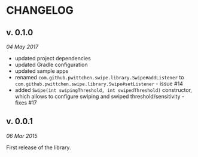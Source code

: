 CHANGELOG
=========

v. 0.1.0
--------
*04 May 2017*

- updated project dependencies
- updated Gradle configuration
- updated sample apps
- renamed `com.github.pwittchen.swipe.library.Swipe#addListener` to `com.github.pwittchen.swipe.library.Swipe#setListener` - issue #14
- added `Swipe(int swipingThreshold, int swipedThreshold)` constructor, which allows to configure swiping and swiped threshold/sensitivity - fixes #17

v. 0.0.1
--------
*06 Mar 2015*

First release of the library.
